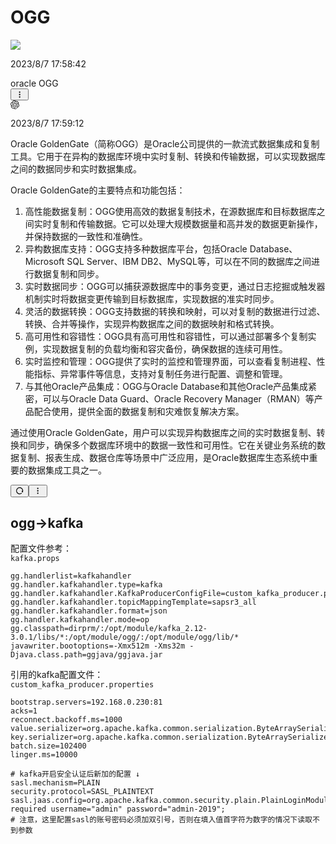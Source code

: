 # OGG

<div  class="gpt_html_div">
    <div id="scrollRef" class="h-full overflow-hidden overflow-y-auto">
        <div id="image-wrapper" class="w-full max-w-screen-xl m-auto dark:bg-[#101014] p-4">
<!--问-->
<div class="flex w-full mb-6 overflow-hidden flex-row-reverse"><div class="flex items-center justify-center flex-shrink-0 h-8 overflow-hidden rounded-full basis-8 ml-2"><span class="n-avatar" style="--n-font-size:14px; --n-border:none; --n-border-radius:3px; --n-color:rgba(204, 204, 204, 1); --n-color-modal:rgba(204, 204, 204, 1); --n-color-popover:rgba(204, 204, 204, 1); --n-bezier:cubic-bezier(0.4, 0, 0.2, 1); --n-merged-size:var(--n-avatar-size-override, 34px);"><img loading="eager" src="http://lingdu990130556.gitee.io/vuepress-lingdu-v2/img/logo.png" data-image-src="http://lingdu990130556.gitee.io/vuepress-lingdu-v2/img/logo.png"><!----></span></div><div class="overflow-hidden text-sm items-end"><p class="text-xs text-[#b4bbc4] text-right">2023/8/7 17:58:42</p><div class="flex items-end gap-1 mt-2 flex-row-reverse"><div class="text-black text-wrap min-w-[20px] rounded-md px-3 py-2 bg-[#d2f9d1] dark:bg-[#a1dc95]"><div class="leading-relaxed break-words"><div class="whitespace-pre-wrap">oracle OGG</div></div></div><div class="flex flex-col"><!----><!----><button class="transition text-neutral-300 hover:text-neutral-800 dark:hover:text-neutral-200"><svg xmlns="http://www.w3.org/2000/svg" xmlns:xlink="http://www.w3.org/1999/xlink" aria-hidden="true" role="img" class=" iconify iconify--ri" width="1em" height="1em" viewBox="0 0 24 24"><path fill="currentColor" d="M12 3c-1.1 0-2 .9-2 2s.9 2 2 2s2-.9 2-2s-.9-2-2-2Zm0 14c-1.1 0-2 .9-2 2s.9 2 2 2s2-.9 2-2s-.9-2-2-2Zm0-7c-1.1 0-2 .9-2 2s.9 2 2 2s2-.9 2-2s-.9-2-2-2Z"></path></svg></button><!----></div></div></div></div>
<!--答-->
<div class="flex w-full mb-6 overflow-hidden"><div class="flex items-center justify-center flex-shrink-0 h-8 overflow-hidden rounded-full basis-8 mr-2"><span class="text-[28px] dark:text-white"><svg xmlns="http://www.w3.org/2000/svg" viewBox="0 0 32 32" aria-hidden="true" width="1em" height="1em"><path d="M29.71,13.09A8.09,8.09,0,0,0,20.34,2.68a8.08,8.08,0,0,0-13.7,2.9A8.08,8.08,0,0,0,2.3,18.9,8,8,0,0,0,3,25.45a8.08,8.08,0,0,0,8.69,3.87,8,8,0,0,0,6,2.68,8.09,8.09,0,0,0,7.7-5.61,8,8,0,0,0,5.33-3.86A8.09,8.09,0,0,0,29.71,13.09Zm-12,16.82a6,6,0,0,1-3.84-1.39l.19-.11,6.37-3.68a1,1,0,0,0,.53-.91v-9l2.69,1.56a.08.08,0,0,1,.05.07v7.44A6,6,0,0,1,17.68,29.91ZM4.8,24.41a6,6,0,0,1-.71-4l.19.11,6.37,3.68a1,1,0,0,0,1,0l7.79-4.49V22.8a.09.09,0,0,1,0,.08L13,26.6A6,6,0,0,1,4.8,24.41ZM3.12,10.53A6,6,0,0,1,6.28,7.9v7.57a1,1,0,0,0,.51.9l7.75,4.47L11.85,22.4a.14.14,0,0,1-.09,0L5.32,18.68a6,6,0,0,1-2.2-8.18Zm22.13,5.14-7.78-4.52L20.16,9.6a.08.08,0,0,1,.09,0l6.44,3.72a6,6,0,0,1-.9,10.81V16.56A1.06,1.06,0,0,0,25.25,15.67Zm2.68-4-.19-.12-6.36-3.7a1,1,0,0,0-1.05,0l-7.78,4.49V9.2a.09.09,0,0,1,0-.09L19,5.4a6,6,0,0,1,8.91,6.21ZM11.08,17.15,8.38,15.6a.14.14,0,0,1-.05-.08V8.1a6,6,0,0,1,9.84-4.61L18,3.6,11.61,7.28a1,1,0,0,0-.53.91ZM12.54,14,16,12l3.47,2v4L16,20l-3.47-2Z" fill="currentColor"></path></svg></span></div><div class="overflow-hidden text-sm items-start"><p class="text-xs text-[#b4bbc4] text-left">2023/8/7 17:59:12</p><div class="flex items-end gap-1 mt-2 flex-row"><div class="text-black text-wrap min-w-[20px] rounded-md px-3 py-2 bg-[#f4f6f8] dark:bg-[#1e1e20]"><div class="leading-relaxed break-words"><div class="markdown-body"><p>Oracle GoldenGate（简称OGG）是Oracle公司提供的一款流式数据集成和复制工具。它用于在异构的数据库环境中实时复制、转换和传输数据，可以实现数据库之间的数据同步和实时数据集成。</p>
<p>Oracle GoldenGate的主要特点和功能包括：</p>
<ol>
<li>高性能数据复制：OGG使用高效的数据复制技术，在源数据库和目标数据库之间实时复制和传输数据。它可以处理大规模数据量和高并发的数据更新操作，并保持数据的一致性和准确性。</li>
<li>异构数据库支持：OGG支持多种数据库平台，包括Oracle Database、Microsoft SQL Server、IBM DB2、MySQL等，可以在不同的数据库之间进行数据复制和同步。</li>
<li>实时数据同步：OGG可以捕获源数据库中的事务变更，通过日志挖掘或触发器机制实时将数据变更传输到目标数据库，实现数据的准实时同步。</li>
<li>灵活的数据转换：OGG支持数据的转换和映射，可以对复制的数据进行过滤、转换、合并等操作，实现异构数据库之间的数据映射和格式转换。</li>
<li>高可用性和容错性：OGG具有高可用性和容错性，可以通过部署多个复制实例，实现数据复制的负载均衡和容灾备份，确保数据的连续可用性。</li>
<li>实时监控和管理：OGG提供了实时的监控和管理界面，可以查看复制进程、性能指标、异常事件等信息，支持对复制任务进行配置、调整和管理。</li>
<li>与其他Oracle产品集成：OGG与Oracle Database和其他Oracle产品集成紧密，可以与Oracle Data Guard、Oracle Recovery Manager（RMAN）等产品配合使用，提供全面的数据复制和灾难恢复解决方案。</li>
</ol>
<p>通过使用Oracle GoldenGate，用户可以实现异构数据库之间的实时数据复制、转换和同步，确保多个数据库环境中的数据一致性和可用性。它在关键业务系统的数据复制、报表生成、数据仓库等场景中广泛应用，是Oracle数据库生态系统中重要的数据集成工具之一。</p>
</div></div></div><div class="flex flex-col"><button class="mb-2 transition text-neutral-300 hover:text-neutral-800 dark:hover:text-neutral-300"><svg xmlns="http://www.w3.org/2000/svg" xmlns:xlink="http://www.w3.org/1999/xlink" aria-hidden="true" role="img" class=" iconify iconify--ri" width="1em" height="1em" viewBox="0 0 24 24"><path fill="currentColor" d="M18.537 19.567A9.961 9.961 0 0 1 12 22C6.477 22 2 17.523 2 12S6.477 2 12 2s10 4.477 10 10c0 2.136-.67 4.116-1.81 5.74L17 12h3a8 8 0 1 0-2.46 5.772l.997 1.795Z"></path></svg></button><!----><button class="transition text-neutral-300 hover:text-neutral-800 dark:hover:text-neutral-200"><svg xmlns="http://www.w3.org/2000/svg" xmlns:xlink="http://www.w3.org/1999/xlink" aria-hidden="true" role="img" class=" iconify iconify--ri" width="1em" height="1em" viewBox="0 0 24 24"><path fill="currentColor" d="M12 3c-1.1 0-2 .9-2 2s.9 2 2 2s2-.9 2-2s-.9-2-2-2Zm0 14c-1.1 0-2 .9-2 2s.9 2 2 2s2-.9 2-2s-.9-2-2-2Zm0-7c-1.1 0-2 .9-2 2s.9 2 2 2s2-.9 2-2s-.9-2-2-2Z"></path></svg></button><!----></div></div></div></div>
        </div>
    </div>
</div>

## ogg→kafka
配置文件参考：  
`kafka.props`
```
gg.handlerlist=kafkahandler 
gg.handler.kafkahandler.type=kafka
gg.handler.kafkahandler.KafkaProducerConfigFile=custom_kafka_producer.properties
gg.handler.kafkahandler.topicMappingTemplate=sapsr3_all
gg.handler.kafkahandler.format=json 
gg.handler.kafkahandler.mode=op  
gg.classpath=dirprm/:/opt/module/kafka_2.12-3.0.1/libs/*:/opt/module/ogg/:/opt/module/ogg/lib/*
javawriter.bootoptions=-Xmx512m -Xms32m -Djava.class.path=ggjava/ggjava.jar
```
引用的kafka配置文件：  
`custom_kafka_producer.properties`
```
bootstrap.servers=192.168.0.230:81
acks=1
reconnect.backoff.ms=1000
value.serializer=org.apache.kafka.common.serialization.ByteArraySerializer
key.serializer=org.apache.kafka.common.serialization.ByteArraySerializer
batch.size=102400
linger.ms=10000

# kafka开启安全认证后新加的配置 ↓
sasl.mechanism=PLAIN
security.protocol=SASL_PLAINTEXT
sasl.jaas.config=org.apache.kafka.common.security.plain.PlainLoginModule required username="admin" password="admin-2019";
# 注意，这里配置sasl的账号密码必须加双引号，否则在填入值首字符为数字的情况下读取不到参数
```
